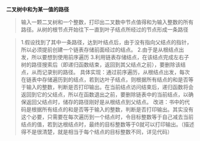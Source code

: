 **二叉树中和为某一值的路径**

> 输入一颗二叉树和一个整数，打印出二叉数中节点值得和为输入整数的所有路径。从树的根节点开始往下一直到叶子结点所经过的节点形成一条路径


> 1.假设找到了其中一条路径，达到叶结点后，由于没有指向父结点的指针，所以必须提前创建一个链表存储前面经过的结点。
> 2.由于是从根结点出发，所以要想到使用前序遍历
> 3.利用链表存储结点，在该结点完成左右子树的路径搜索后（即递归函数结束，返回到其父结点之前），要删除该结点，从而记录别的路径。
> 具体实现：通过前序遍历，从根结点出发，每次在链表中存储遍历到的结点，若到达叶子结点，则根据所有结点的和是否等于输入的整数，判断是否打印输出。在当前结点访问结束后，递归函数将会返回到它的父结点，所以在函数退出之前，要删除链表中的当前结点，以确保返回父结点时，储存的路径刚好是从根结点到父结点。
> 改进：书中的代码是根据所有结点的和是否等于输入的整数，判断是否打印输出。其实没有这个必要，只需要在每次遍历到一个结点时，令目标整数等于自己减去当前结点的值，若到达根结点时，最终的目标整数等于0就可以打印输出。（描述得不是很清楚，就是相当于每个结点的目标整数不同，详见代码）
